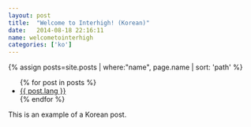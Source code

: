 ```yaml
---
layout: post
title:  "Welcome to Interhigh! (Korean)"
date:   2014-08-18 22:16:11
name: welcometointerhigh
categories: ['ko']
---
```


{% assign posts=site.posts | where:"name", page.name | sort: 'path' %}
<ul>
{% for post in posts %}
    <li class="lang">
        <a href="{{ post.url }}" class="{{ post.lang }}">{{ post.lang }}</a>
    </li>
{% endfor %}
</ul>

[translate]: #start
This is an example of a Korean post.

[translate]: #end
